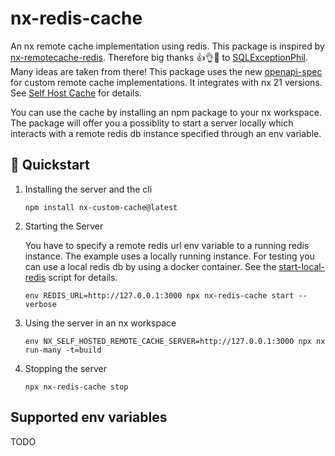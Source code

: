 # nx-redis-cache
An nx remote cache implementation using redis. This package is inspired by [nx-remotecache-redis](https://www.npmjs.com/package/nx-remotecache-redis). Therefore big thanks 👍👌🎉 to [SQLExceptionPhil](https://github.com/SQLExceptionPhil). Many ideas are taken from there!
This package uses the new [openapi-spec](https://nx.dev/recipes/running-tasks/self-hosted-caching#open-api-specification) for custom remote cache implementations. It integrates with nx 21 versions. See [Self Host Cache](https://nx.dev/recipes/running-tasks/self-hosted-caching#open-api-specification) for details.

You can use the cache by installing an npm package to your nx workspace. The package will offer you a possiblity to start a server locally which interacts with a remote redis db instance specified through an env variable.

## 🚀 Quickstart

1. Installing the server and the cli
    ```shell
    npm install nx-custom-cache@latest
    ```
2. Starting the Server
    
    You have to specify a remote redis url env variable to a running redis instance. The example uses a locally running instance. For testing you can use a local redis db by using a docker container. See the [start-local-redis](scripts/start-local-redis.sh) script for details.
    ```shell
    env REDIS_URL=http://127.0.0.1:3000 npx nx-redis-cache start --verbose
    ```

3. Using the server in an nx workspace
    ```shell
    env NX_SELF_HOSTED_REMOTE_CACHE_SERVER=http://127.0.0.1:3000 npx nx run-many -t=build
    ```

4. Stopping the server
    ```shell
    npx nx-redis-cache stop
    ```

## Supported env variables

TODO


